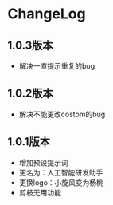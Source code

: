 <!-- Keep a Changelog guide -> https://keepachangelog.com -->

# ChangeLog

## 1.0.3版本
- 解决一直提示重复的bug

## 1.0.2版本
- 解决不能更改costom的bug

## 1.0.1版本
- 增加预设提示词
- 更名为：人工智能研发助手
- 更换logo：小旋风变为杨桃
- 剪枝无用功能